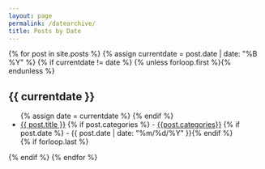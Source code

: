```yaml
---
layout: page
permalink: /datearchive/
title: Posts by Date
---
```


<div id="date_archives">
{% for post in site.posts %}
  {% assign currentdate = post.date | date: "%B %Y" %}
  {% if currentdate != date %}
    {% unless forloop.first %}</ul>{% endunless %}
    <h2 id="y{{post.date | date: "%B %Y"}}">{{ currentdate }}</h2>
    <ul>
    {% assign date = currentdate %}
  {% endif %}
    <li><a href="/notebook{{post.url }}">{{ post.title }}</a> {% if post.categories %} - <a href="/notebook/categories#{{post.categories}}">{{post.categories}}</a> {% if post.date %} - {{ post.date | date: "%m/%d/%Y" }}{% endif %} </li>
  {% if forloop.last %}</ul>{% endif %}
{% endfor %}
</div>

